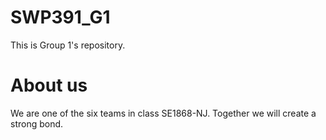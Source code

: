 # SWP391_G1
This is Group 1's repository.

# About us
We are one of the six teams in class SE1868-NJ. Together we will create a strong bond.
